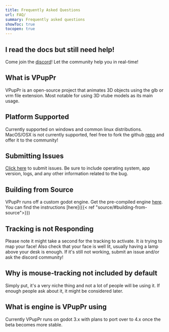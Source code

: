 ```yaml
---
title: Frequently Asked Questions
url: FAQ/
summary: Frequently asked questions
showToc: true
tocopen: true
---
```


## I read the docs but still need help!

Come join the [discord](https://discord.gg/PeHR6Tjyvn)! Let the community help you in real-time!

## What is VPupPr

VPupPr is an open-source project that animates 3D objects using the glb or vrm file extension. 
Most notable for using 3D vtube models as its main usage.

## Platform Supported

Currently supported on windows and common linux distributions. MacOS/OSX is not currently supported,
feel free to fork the github [repo](https://github.com/virtual-puppet-project/vpuppr) and offer it to
the community!

## Submitting Issues

[Click here](https://github.com/virtual-puppet-project/vpuppr/issues) to submit issues. Be sure to include
operating system, app version, logs, and any other information related to the bug.

## Building from Source

VPupPr runs off a custom godot engine. Get the pre-compiled engine [here](https://github.com/you-win/godot/releases).
You can find the instructions [here]({{< ref "source/#building-from-source">}})

## Tracking is not Responding

Please note it might take a second for the tracking to activate. It _is_ trying to map your face! Also check that
your face is well lit, usually having a lamp above your desk is enough. If it's still not working, submit an issue
and/or ask the discord community!

## Why is mouse-tracking not included by default

Simply put, it's a very niche thing and not a lot of people will be using it. If enough people ask about it, it might be
considered later.

## What is engine is VPupPr using

Currently VPupPr runs on godot 3.x with plans to port over to 4.x once the beta becomes more stable.